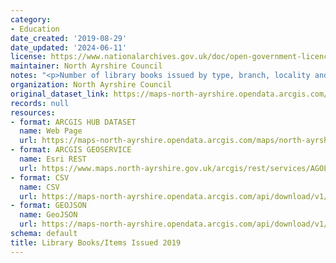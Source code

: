 ```yaml
---
category:
- Education
date_created: '2019-08-29'
date_updated: '2024-06-11'
license: https://www.nationalarchives.gov.uk/doc/open-government-licence/version/3/
maintainer: North Ayrshire Council
notes: "<p>Number of library books issued by type, branch, locality and year.\_</p>"
organization: North Ayrshire Council
original_dataset_link: https://maps-north-ayrshire.opendata.arcgis.com/maps/north-ayrshire::library-books-items-issued-2019
records: null
resources:
- format: ARCGIS HUB DATASET
  name: Web Page
  url: https://maps-north-ayrshire.opendata.arcgis.com/maps/north-ayrshire::library-books-items-issued-2019
- format: ARCGIS GEOSERVICE
  name: Esri REST
  url: https://www.maps.north-ayrshire.gov.uk/arcgis/rest/services/AGOL/Open_Data_Portal3/MapServer/32
- format: CSV
  name: CSV
  url: https://maps-north-ayrshire.opendata.arcgis.com/api/download/v1/items/9b808dd7e0784ca9ac450a936c3c8286/csv?layers=32
- format: GEOJSON
  name: GeoJSON
  url: https://maps-north-ayrshire.opendata.arcgis.com/api/download/v1/items/9b808dd7e0784ca9ac450a936c3c8286/geojson?layers=32
schema: default
title: Library Books/Items Issued 2019
---
```

